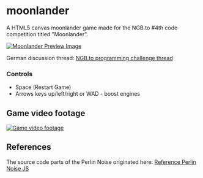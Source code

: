 # moonlander
A HTML5 canvas moonlander game made for the NGB.to #4th code competition titled "Moonlander".

[![Moonlander Preview Image](https://www.picflash.org/img/2019/04/12/jhtozm6noma8722.png "Moonlander Preview")](https://www.picflash.org/viewer.php?img=jhtozm6noma8722.png)

German discussion thread: [NGB.to programming challenge thread](https://ngb.to/threads/40532-Aufgabenstellung-Programmierwettbewerb-Nr-4)

### Controls
* Space (Restart Game)
* Arrows keys up/left/right or WAD - boost engines

## Game video footage

[![Game video footage](https://www.picflash.org/img/2019/04/12/TBml5J5DIBP.webm.jpg "Game video footage")](https://www.picflash.org/viewer.php?img=ml5J5DIBP.webm)

## References
The source code parts of the Perlin Noise originated here:
[Reference Perlin Noise JS](https://codepen.io/Tobsta/post/procedural-generation-part-1-1d-perlin-noise)
